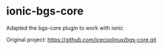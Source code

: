 # ionic-bgs-core
Adapted the bgs-core plugin to work with ionic

Original project: https://github.com/icecoolinux/bgs-core.git
